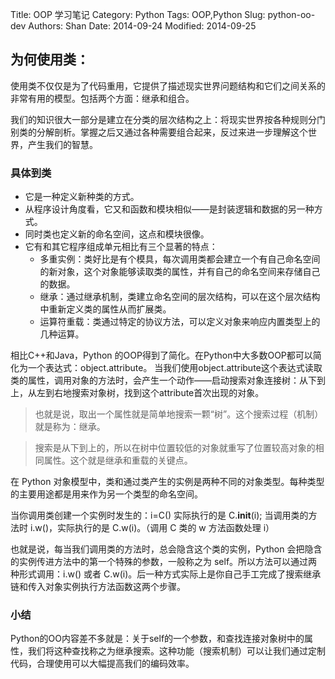 Title: OOP 学习笔记
Category: Python 
Tags: OOP,Python
Slug: python-oo-dev
Authors: Shan
Date: 2014-09-24
Modified: 2014-09-25

## 为何使用类：

使用类不仅仅是为了代码重用，它提供了描述现实世界问题结构和它们之间关系的非常有用的模型。包括两个方面：继承和组合。

我们的知识很大一部分是建立在分类的层次结构之上：将现实世界按各种规则分门别类的分解剖析。掌握之后又通过各种需要组合起来，反过来进一步理解这个世界，产生我们的智慧。

### 具体到类

* 它是一种定义新种类的方式。
* 从程序设计角度看，它又和函数和模块相似——是封装逻辑和数据的另一种方式。
* 同时类也定义新的命名空间，这点和模块很像。
* 它有和其它程序组成单元相比有三个显著的特点：
	- 多重实例：类好比是有个模具，每次调用类都会建立一个有自己命名空间的新对象，这个对象能够读取类的属性，并有自己的命名空间来存储自己的数据。
	- 继承：通过继承机制，类建立命名空间的层次结构，可以在这个层次结构中重新定义类的属性从而扩展类。
	- 运算符重载：类通过特定的协议方法，可以定义对象来响应内置类型上的几种运算。

相比C++和Java，Python 的OOP得到了简化。在Python中大多数OOP都可以简化为一个表达式：object.attribute。
当我们使用object.attribute这个表达式读取类的属性，调用对象的方法时，会产生一个动作——启动搜索对象连接树：从下到上，从左到右地搜索对象树，找到这个attribute首次出现的对象。

> 也就是说，取出一个属性就是简单地搜索一颗“树”。这个搜索过程（机制）就是称为：继承。

> 搜索是从下到上的，所以在树中位置较低的对象就重写了位置较高对象的相同属性。这个就是继承和重载的关键点。

在 Python 对象模型中，类和通过类产生的实例是两种不同的对象类型。每种类型的主要用途都是用来作为另一个类型的命名空间。

当你调用类创建一个实例时发生的：i=C() 实际执行的是 C.__init__(i); 当调用类的方法时 i.w()，实际执行的是 C.w(i)。（调用 C 类的 w 方法函数处理 i）

也就是说，每当我们调用类的方法时，总会隐含这个类的实例，Python 会把隐含的实例传进方法中的第一个特殊的参数，一般称之为 self。所以方法可以通过两种形式调用：i.w() 或者 C.w(i)。后一种方式实际上是你自己手工完成了搜索继承链和传入对象实例执行方法函数这两个步骤。

### 小结
Python的OO内容差不多就是：关于self的一个参数，和查找连接对象树中的属性，我们将这种查找称之为继承搜索。这种功能（搜索机制）可以让我们通过定制代码，合理使用可以大幅提高我们的编码效率。